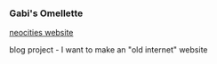 ### Gabi's Omellette

[neocities website](gabi-omellette.neocities.org)

blog project - I want to make an "old internet" website
